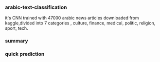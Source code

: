 ### arabic-text-classification

it's CNN trained with 47000 arabic news articles downloaded from kaggle,divided into 7 categories , culture, finance, medical, politic, religion, sport, tech. 

### summary


### quick prediction




